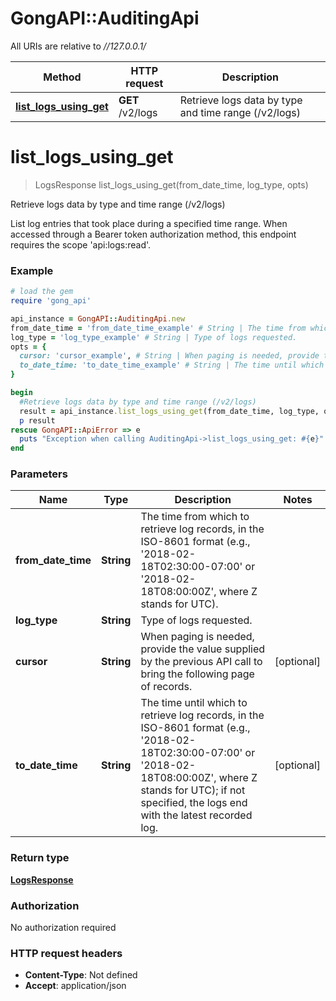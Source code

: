 # GongAPI::AuditingApi

All URIs are relative to *//127.0.0.1/*

Method | HTTP request | Description
------------- | ------------- | -------------
[**list_logs_using_get**](AuditingApi.md#list_logs_using_get) | **GET** /v2/logs | Retrieve logs data by type and time range (/v2/logs)

# **list_logs_using_get**
> LogsResponse list_logs_using_get(from_date_time, log_type, opts)

Retrieve logs data by type and time range (/v2/logs)

List log entries that took place during a specified time range.  When accessed through a Bearer token authorization method, this endpoint requires the scope 'api:logs:read'.

### Example
```ruby
# load the gem
require 'gong_api'

api_instance = GongAPI::AuditingApi.new
from_date_time = 'from_date_time_example' # String | The time from which to retrieve log records, in the ISO-8601 format (e.g., '2018-02-18T02:30:00-07:00' or '2018-02-18T08:00:00Z', where Z stands for UTC).
log_type = 'log_type_example' # String | Type of logs requested.
opts = { 
  cursor: 'cursor_example', # String | When paging is needed, provide the value supplied by the previous API call to bring the following page of records.
  to_date_time: 'to_date_time_example' # String | The time until which to retrieve log records, in the ISO-8601 format (e.g., '2018-02-18T02:30:00-07:00' or '2018-02-18T08:00:00Z', where Z stands for UTC); if not specified, the logs end with the latest recorded log.
}

begin
  #Retrieve logs data by type and time range (/v2/logs)
  result = api_instance.list_logs_using_get(from_date_time, log_type, opts)
  p result
rescue GongAPI::ApiError => e
  puts "Exception when calling AuditingApi->list_logs_using_get: #{e}"
end
```

### Parameters

Name | Type | Description  | Notes
------------- | ------------- | ------------- | -------------
 **from_date_time** | **String**| The time from which to retrieve log records, in the ISO-8601 format (e.g., &#x27;2018-02-18T02:30:00-07:00&#x27; or &#x27;2018-02-18T08:00:00Z&#x27;, where Z stands for UTC). | 
 **log_type** | **String**| Type of logs requested. | 
 **cursor** | **String**| When paging is needed, provide the value supplied by the previous API call to bring the following page of records. | [optional] 
 **to_date_time** | **String**| The time until which to retrieve log records, in the ISO-8601 format (e.g., &#x27;2018-02-18T02:30:00-07:00&#x27; or &#x27;2018-02-18T08:00:00Z&#x27;, where Z stands for UTC); if not specified, the logs end with the latest recorded log. | [optional] 

### Return type

[**LogsResponse**](LogsResponse.md)

### Authorization

No authorization required

### HTTP request headers

 - **Content-Type**: Not defined
 - **Accept**: application/json



